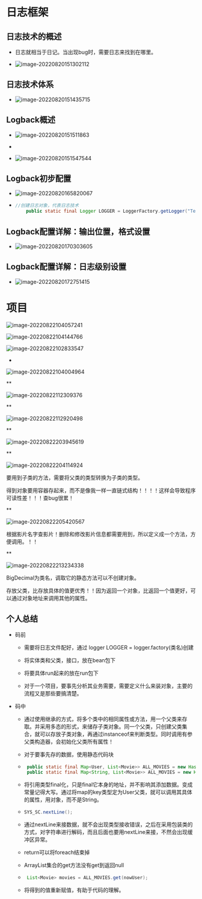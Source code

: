 # 日志框架

## 日志技术的概述

* 日志就相当于日记。当出现bug时，需要日志来找到在哪里。

* ![image-20220820151302112](C:\Users\86134\AppData\Roaming\Typora\typora-user-images\image-20220820151302112.png)

## 日志技术体系

* ![image-20220820151435715](C:\Users\86134\AppData\Roaming\Typora\typora-user-images\image-20220820151435715.png)

## Logback概述

* ![image-20220820151511863](C:\Users\86134\AppData\Roaming\Typora\typora-user-images\image-20220820151511863.png)

* 
* ![image-20220820151547544](C:\Users\86134\AppData\Roaming\Typora\typora-user-images\image-20220820151547544.png)

## Logback初步配置

* ![image-20220820165820067](C:\Users\86134\AppData\Roaming\Typora\typora-user-images\image-20220820165820067.png)

* ```java
  //创建日志对象，代表日志技术
      public static final Logger LOGGER = LoggerFactory.getLogger("Test.class");//表示当前类
  ```

## Logback配置详解：输出位置，格式设置

* ![image-20220820170303605](C:\Users\86134\AppData\Roaming\Typora\typora-user-images\image-20220820170303605.png)

## Logback配置详解：日志级别设置

* ![image-20220820172751415](C:\Users\86134\AppData\Roaming\Typora\typora-user-images\image-20220820172751415.png)

# 	项目

![image-20220822104057241](C:\Users\86134\AppData\Roaming\Typora\typora-user-images\image-20220822104057241.png)

![image-20220822104144766](C:\Users\86134\AppData\Roaming\Typora\typora-user-images\image-20220822104144766.png)

![image-20220822102833547](C:\Users\86134\AppData\Roaming\Typora\typora-user-images\image-20220822102833547.png)

*

![image-20220822104004964](C:\Users\86134\AppData\Roaming\Typora\typora-user-images\image-20220822104004964.png)

**

![image-20220822112309376](C:\Users\86134\AppData\Roaming\Typora\typora-user-images\image-20220822112309376.png)

**

![image-20220822112920498](C:\Users\86134\AppData\Roaming\Typora\typora-user-images\image-20220822112920498.png)

**

![image-20220822203945619](C:\Users\86134\AppData\Roaming\Typora\typora-user-images\image-20220822203945619.png)

**

![image-20220822204114924](C:\Users\86134\AppData\Roaming\Typora\typora-user-images\image-20220822204114924.png)

要用到子类的方法，需要将父类的类型转换为子类的类型。

得到对象要用容器存起来，而不是像我一样一直链式结构！！！！这样会导致程序可读性差！！！查bug很累！

**

![image-20220822205420567](C:\Users\86134\AppData\Roaming\Typora\typora-user-images\image-20220822205420567.png)

根据影片名字查影片！删除和修改影片信息都需要用到，所以定义成一个方法，方便调用。！！

**

![image-20220822213234338](C:\Users\86134\AppData\Roaming\Typora\typora-user-images\image-20220822213234338.png)

BigDecimal为类名，调取它的静态方法可以不创建对象。

存放父类，比存放具体的值更优秀！！因为返回一个对象，比返回一个值更好，可以通过对象地址来调用其他的属性。

## 个人总结

* 码前

  * 需要将日志文件配好，通过 logger LOGGER = logger.factory(类名)创建

  * 将实体类和父类，接口，放在bean包下

  * 将要具体run起来的放在run包下

  * 对于一个项目，要事先分析其业务需要，需要定义什么来装对象，主要的流程又是那些要搞清楚。

* 码中

  * 通过使用继承的方式，将多个类中的相同属性或方法，用一个父类来存取。并采用多态的形式，来储存子类对象。同一个父类，只创建父类集合，就可以存放子类对象，再通过instanceof来判断类型。同时调用有参父类构造器，会初始化父类所有属性！

  * 对于要事先存的数据，使用静态代码块

  * ```java
     public static final Map<User, List<Movie>> ALL_MOVIES = new HashMap<>();
     public static final Map<String, List<Movie>> ALL_MOVIES = new HashMap<>();
    ```

  * 将引用类型final化，只是final它本身的地址，并不影响其添加数据。变成常量记得大写。通过将map的key类型定为User父类，就可以调用其具体的属性，用对象，而不是String。

  * ```java
    SYS_SC.nextLine();
    ```

  * 通过nextLine来接数据，就不会出现类型接收错误，之后在采用包装类的方式，对字符串进行解码，而且后面也要用nextLine来接，不然会出现缓冲区异常。

  * return可以将foreach结束掉

  * ArrayList集合的get方法没有get到返回null

  * ```java
     List<Movie> movies = ALL_MOVIES.get(nowUser);
    ```

  * 将得到的值重新赋值，有助于代码的理解。


